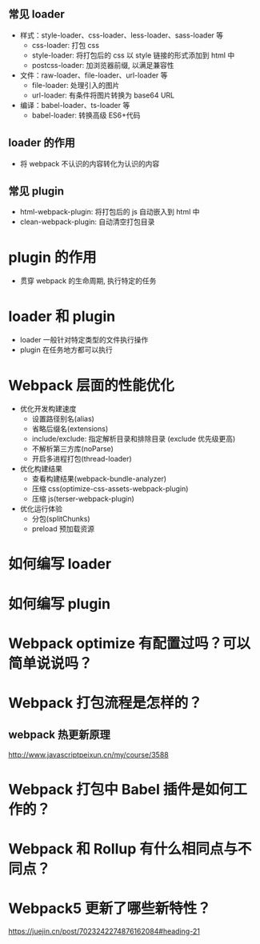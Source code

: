 ## 常见 loader

- 样式：style-loader、css-loader、less-loader、sass-loader 等
  - css-loader: 打包 css
  - style-loader: 将打包后的 css 以 style 链接的形式添加到 html 中
  - postcss-loader: 加浏览器前缀, 以满足兼容性
- 文件：raw-loader、file-loader、url-loader 等
  - file-loader: 处理引入的图片
  - url-loader: 有条件将图片转换为 base64 URL
- 编译：babel-loader、ts-loader 等
  - babel-loader: 转换高级 ES6+代码

## loader 的作用

- 将 webpack 不认识的内容转化为认识的内容

## 常见 plugin

- html-webpack-plugin: 将打包后的 js 自动嵌入到 html 中
- clean-webpack-plugin: 自动清空打包目录

# plugin 的作用

- 贯穿 webpack 的生命周期, 执行特定的任务

# loader 和 plugin

- loader 一般针对特定类型的文件执行操作
- plugin 在任务地方都可以执行

# Webpack 层面的性能优化

- 优化开发构建速度
  - 设置路径别名(alias)
  - 省略后缀名(extensions)
  - include/exclude: 指定解析目录和排除目录 (exclude 优先级更高)
  - 不解析第三方库(noParse)
  - 开启多进程打包(thread-loader)
- 优化构建结果
  - 查看构建结果(webpack-bundle-analyzer)
  - 压缩 css(optimize-css-assets-webpack-plugin)
  - 压缩 js(terser-webpack-plugin)
- 优化运行体验
  - 分包(splitChunks)
  - preload 预加载资源

# 如何编写 loader

# 如何编写 plugin

# Webpack optimize 有配置过吗？可以简单说说吗？

# Webpack 打包流程是怎样的？

## webpack 热更新原理

http://www.javascriptpeixun.cn/my/course/3588

# Webpack 打包中 Babel 插件是如何工作的？

# Webpack 和 Rollup 有什么相同点与不同点？

# Webpack5 更新了哪些新特性？

https://juejin.cn/post/7023242274876162084#heading-21
